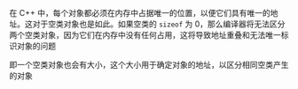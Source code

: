 在 C++ 中，每个对象都必须在内存中占据唯一的位置，以便它们具有唯一的地址。这对于空类对象也是如此。如果空类的 `sizeof` 为 0，那么编译器将无法区分两个空类对象，因为它们在内存中没有任何占用，这将导致地址重叠和无法唯一标识对象的问题

即一个空类对象也会有大小，这个大小用于确定对象的地址，以区分相同空类产生的对象